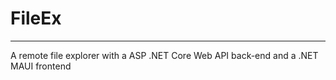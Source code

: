 # FileEx

<hr/>

A remote file explorer with a ASP .NET Core Web API back-end and a .NET MAUI frontend
